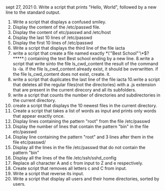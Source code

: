 sept 27, 2021
0. Write a script that prints "Hello, World", followed by a new line to the standard output.
1. Write a script that displays a confused smiley.
2. Display the content of the /etc/passwd file.
3. Display the content of etc/passwd and /etc/host
4. Display the last 10 lines of /etc/passwd
5. Display the first 10 lines of /etc/passwd
6. Write a script that displays the third line of the file iacta
7. write a script that create a file named exactly \*\\'"Best School"\'\\*$\?\*\*\*\*\*:) containing the text Best school ending by a new line.
8.write a script that write sinto the file ls_cwd_content the result of the command ls -la. if the file ls_cwd_content already exist, it should be overwritten. if the file ls_cwd_content does not exist, create. it.
9. write a script that duplicates the last line of the file iacta
10.write a script that deletes all the regular files(not the directories) with a .js extension that are present in the current direcory and all its subfolders.
11. write a script that counts the number of directories and subdirectories in the current directory.
12. create a script that displays the 10 newest files in the current directory.
13. Create a script that takes a list of words as input and prints only words that appear exactly once.
14. Display lines containing the pattern "root" from the file /etc/passwd
15. Display the number of lines that contain the pattern "bin" in the file etc/passwd
16. Display line containing the pattern "root" and 3 lines after them in the file etc/passwd/
17. Display all the lines in the file /etc/passwd that do not contain the pattern "bin"
18. Display all the lines of the file /etc/ssh/sshd_config
19. Replace all character A and c from input to Z and e respectively.
20. Create script that removes all letters c and C from input.
21. Write a script that reverse its input.
22. Write a script that display all users and their home directories, sorted by users.
